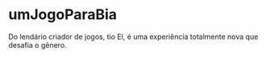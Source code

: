 # umJogoParaBia
Do lendário criador de jogos, tio El, é uma experiência totalmente nova que desafia o gênero.
